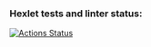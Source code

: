 ### Hexlet tests and linter status:
[![Actions Status](https://github.com/melnikowww/java-project-78/workflows/hexlet-check/badge.svg)](https://github.com/melnikowww/java-project-78/actions)
